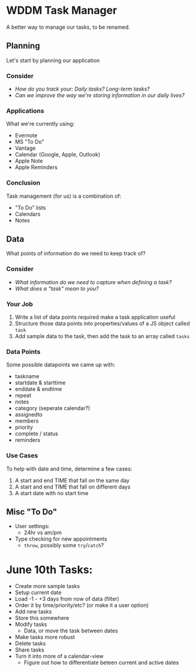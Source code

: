 # WDDM Task Manager
A better way to manage our tasks, to be renamed.

## Planning
Let's start by planning our application

### Consider
  - *How do you track your: Daily tasks? Long-term tasks?*
  - *Can we improve the way we're storing information in our daily lives?*

### Applications
What we're currently using:
  - Evernote
  - MS "To Do"
  - Vantage
  - Calendar (Google, Apple, Outlook)
  - Apple Note
  - Apple Reminders

### Conclusion
Task management (for us) is a combination of:
  - "To Do" lists
  - Calendars
  - Notes

## Data
What points of information do we need to keep track of?

### Consider
  - *What information do we need to capture when defining a task?*
  - *What does a "task" mean to you?*

### Your Job
  1. Write a list of data points required make a task application useful
  2. Structure those data points into properties/values of a JS object called `task`
  3. Add sample data to the task, then add the task to an array called `tasks`

### Data Points
Some possible datapoints we came up with:
  - taskname
  - startdate & starttime
  - enddate & endtime
  - repeat
  - notes
  - category (seperate calendar?)
  - assignedto
  - members
  - priority
  - complete / status
  - reminders

### Use Cases
To help with date and time, determine a few cases:
  1. A start and end TIME that fall on the same day
  2. A start and end TIME that fall on different days
  3. A start date with no start time


## Misc "To Do"

- User settings: 
  - 24hr vs am/pm
- Type checking for new appointments
  - `throw`, possibly some `try`/`catch`?



# June 10th Tasks:
- Create more sample tasks
- Setup current date
- Load -1 - +3 days from now of data (filter)
- Order it by time/priority/etc? (or make it a user option) 
- Add new tasks
- Store this somewhere
- Modify tasks
    - Data, or move the task between dates
- Make tasks more robust
- Delete tasks
- Share tasks
- Turn it into more of a calendar-view
    - Figure out how to differentiate beteen current and active dates

